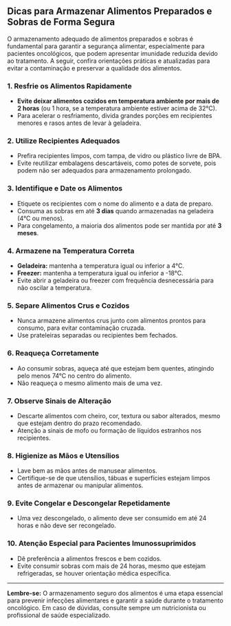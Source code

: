 
## Dicas para Armazenar Alimentos Preparados e Sobras de Forma Segura

O armazenamento adequado de alimentos preparados e sobras é fundamental para garantir a segurança alimentar, especialmente para pacientes oncológicos, que podem apresentar imunidade reduzida devido ao tratamento. A seguir, confira orientações práticas e atualizadas para evitar a contaminação e preservar a qualidade dos alimentos.

### 1. Resfrie os Alimentos Rapidamente

- **Evite deixar alimentos cozidos em temperatura ambiente por mais de 2 horas** (ou 1 hora, se a temperatura ambiente estiver acima de 32°C).
- Para acelerar o resfriamento, divida grandes porções em recipientes menores e rasos antes de levar à geladeira.

### 2. Utilize Recipientes Adequados

- Prefira recipientes limpos, com tampa, de vidro ou plástico livre de BPA.
- Evite reutilizar embalagens descartáveis, como potes de sorvete, pois podem não ser adequados para armazenamento prolongado.

### 3. Identifique e Date os Alimentos

- Etiquete os recipientes com o nome do alimento e a data de preparo.
- Consuma as sobras em até **3 dias** quando armazenadas na geladeira (4°C ou menos).
- Para congelamento, a maioria dos alimentos pode ser mantida por até **3 meses**.

### 4. Armazene na Temperatura Correta

- **Geladeira:** mantenha a temperatura igual ou inferior a 4°C.
- **Freezer:** mantenha a temperatura igual ou inferior a -18°C.
- Evite abrir a geladeira ou freezer com frequência desnecessária para não oscilar a temperatura.

### 5. Separe Alimentos Crus e Cozidos

- Nunca armazene alimentos crus junto com alimentos prontos para consumo, para evitar contaminação cruzada.
- Use prateleiras separadas ou recipientes bem fechados.

### 6. Reaqueça Corretamente

- Ao consumir sobras, aqueça até que estejam bem quentes, atingindo pelo menos 74°C no centro do alimento.
- Não reaqueça o mesmo alimento mais de uma vez.

### 7. Observe Sinais de Alteração

- Descarte alimentos com cheiro, cor, textura ou sabor alterados, mesmo que estejam dentro do prazo recomendado.
- Atenção a sinais de mofo ou formação de líquidos estranhos nos recipientes.

### 8. Higienize as Mãos e Utensílios

- Lave bem as mãos antes de manusear alimentos.
- Certifique-se de que utensílios, tábuas e superfícies estejam limpos antes de armazenar ou manipular alimentos.

### 9. Evite Congelar e Descongelar Repetidamente

- Uma vez descongelado, o alimento deve ser consumido em até 24 horas e não deve ser recongelado.

### 10. Atenção Especial para Pacientes Imunossuprimidos

- Dê preferência a alimentos frescos e bem cozidos.
- Evite consumir sobras com mais de 24 horas, mesmo que estejam refrigeradas, se houver orientação médica específica.

---

**Lembre-se:** O armazenamento seguro dos alimentos é uma etapa essencial para prevenir infecções alimentares e garantir a saúde durante o tratamento oncológico. Em caso de dúvidas, consulte sempre um nutricionista ou profissional de saúde especializado.
```
